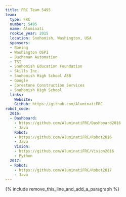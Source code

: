 ```yaml
---
title: FRC Team 5495
team:
  type: FRC
  number: 5495
  name: Aluminati
  rookie_year: 2015
  location: Snohomish, Washington, USA
  sponsors:
  - Boeing
  - Washington OSPI
  - Buchanan Automation
  - TSI
  - Snohomish Education Foundation
  - Skills Inc.
  - Snohomish High School ASB
  - Google
  - Corestone Construction Services
  - Snohomish High School
  links:
    Website: 
    GitHub: https://github.com/AluminatiFRC
robot_code:
  2016:
  - Dashboard:
    - https://github.com/AluminatiFRC/Dashboard2016
    - Java
    Robot:
    - https://github.com/AluminatiFRC/Robot2016
    - Java
    Vision:
    - https://github.com/AluminatiFRC/Vision2016
    - Python
  2017:
  - Robot:
    - https://github.com/AluminatiFRC/Robot2017
    - Java
---
```


{% include remove_this_line_and_add_a_paragraph %}